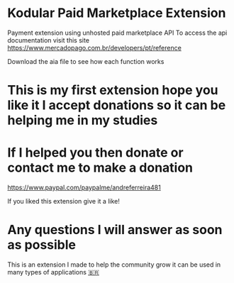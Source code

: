 # Kodular Paid Marketplace Extension 

Payment extension using unhosted paid marketplace API
To access the api documentation visit this site
https://www.mercadopago.com.br/developers/pt/reference

Download the aia file to see how each function works

# This is my first extension hope you like it I accept donations so it can be helping me in my studies

# If I helped you then donate or contact me to make a donation

https://www.paypal.com/paypalme/andreferreira481

If you liked this extension give it a like!

# Any questions I will answer as soon as possible

This is an extension I made to help the community grow it can be used in many types of applications
<a href='https://emojitool.com/pt/flag-for-brazil'>🇧🇷</a>
